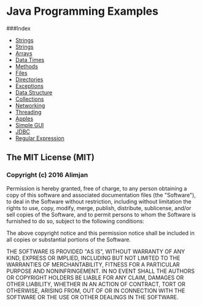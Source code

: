 # Java Programming Examples

###Index
* [Strings](https://github.com/maninwindow/Java_Programming_Examples/blob/master/Strings.md)
* [Strings](./Strings/Strings.md)
* [Arrays](https://github.com/maninwindow/Java_Programming_Examples/blob/master/Arrays.md)
* [Data Times](https://github.com/maninwindow/Java_Programming_Examples/blob/master/Data_Time.md)
* [Methods](https://github.com/maninwindow/Java_Programming_Examples/blob/master/Methods.md)
* [Files](https://github.com/maninwindow/Java_Programming_Examples/blob/master/Files.md)
* [Directories](https://github.com/maninwindow/Java_Programming_Examples/blob/master/Directories.md)
* [Exceptions](https://github.com/maninwindow/Java_Programming_Examples/blob/master/Exceptions.md)
* [Data Structure](https://github.com/maninwindow/Java_Programming_Examples/blob/master/Data_Structure.md)
* [Collections](https://github.com/maninwindow/Java_Programming_Examples/blob/master/Collections.md)
* [Networking](https://github.com/maninwindow/Java_Programming_Examples/blob/master/Networking.md)
* [Threading](https://github.com/maninwindow/Java_Programming_Examples/blob/master/Threadings.md)
* [Apples](https://github.com/maninwindow/Java_Programming_Examples/blob/master/Applets.md)
* [Simple GUI](https://github.com/maninwindow/Java_Programming_Examples/blob/master/Simple_GUI.md)
* [JDBC](https://github.com/maninwindow/Java_Programming_Examples/blob/master/JDBC.MD)
* [Regular Expression](https://github.com/maninwindow/Java_Programming_Examples/blob/master/Regular_Expression.md)
 

## The MIT License (MIT)

### Copyright (c) 2016 Alimjan

Permission is hereby granted, free of charge, to any person obtaining a copy
of this software and associated documentation files (the "Software"), to deal
in the Software without restriction, including without limitation the rights
to use, copy, modify, merge, publish, distribute, sublicense, and/or sell
copies of the Software, and to permit persons to whom the Software is
furnished to do so, subject to the following conditions:

The above copyright notice and this permission notice shall be included in all
copies or substantial portions of the Software.

THE SOFTWARE IS PROVIDED "AS IS", WITHOUT WARRANTY OF ANY KIND, EXPRESS OR
IMPLIED, INCLUDING BUT NOT LIMITED TO THE WARRANTIES OF MERCHANTABILITY,
FITNESS FOR A PARTICULAR PURPOSE AND NONINFRINGEMENT. IN NO EVENT SHALL THE
AUTHORS OR COPYRIGHT HOLDERS BE LIABLE FOR ANY CLAIM, DAMAGES OR OTHER
LIABILITY, WHETHER IN AN ACTION OF CONTRACT, TORT OR OTHERWISE, ARISING FROM,
OUT OF OR IN CONNECTION WITH THE SOFTWARE OR THE USE OR OTHER DEALINGS IN THE
SOFTWARE.
